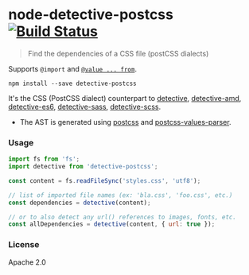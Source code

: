 # node-detective-postcss [![Build Status](https://travis-ci.org/joscha/node-detective-postcss.svg?branch=master)](https://travis-ci.org/joscha/node-detective-postcss)

> Find the dependencies of a CSS file (postCSS dialects)

Supports `@import` and [`@value ... from`](https://github.com/css-modules/postcss-icss-values).

`npm install --save detective-postcss`

It's the CSS (PostCSS dialect) counterpart to [detective](https://github.com/substack/node-detective), [detective-amd](https://github.com/mrjoelkemp/node-detective-amd), [detective-es6](https://github.com/mrjoelkemp/node-detective-es6), [detective-sass](https://github.com/mrjoelkemp/node-detective-sass), [detective-scss](https://github.com/mrjoelkemp/node-detective-scss).

- The AST is generated using [postcss](https://github.com/postcss/postcss) and [postcss-values-parser](https://github.com/shellscape/postcss-values-parser).

### Usage

```js
import fs from 'fs';
import detective from 'detective-postcss';

const content = fs.readFileSync('styles.css', 'utf8');

// list of imported file names (ex: 'bla.css', 'foo.css', etc.)
const dependencies = detective(content);

// or to also detect any url() references to images, fonts, etc.
const allDependencies = detective(content, { url: true });
```

### License

Apache 2.0
